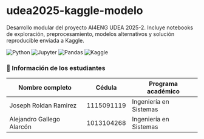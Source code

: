 # udea2025-kaggle-modelo
Desarrollo modular del proyecto AI4ENG UDEA 2025-2. Incluye notebooks de exploración, preprocesamiento, modelos alternativos y solución reproducible enviada a Kaggle.

![Python](https://img.shields.io/badge/Python-3.10-blue?logo=python&logoColor=white)
![Jupyter](https://img.shields.io/badge/Jupyter-Notebook-orange?logo=jupyter&logoColor=white)
![Pandas](https://img.shields.io/badge/Pandas-DataFrame-lightgrey?logo=pandas&logoColor=black)
![Kaggle](https://img.shields.io/badge/Kaggle-Submission-blue?logo=kaggle&logoColor=white)

### 👤 Información de los estudiantes

| Nombre completo              | Cédula      | Programa académico       |
|-----------------------------|-------------|---------------------------|
| Joseph Roldan Ramirez       | 1115091119  | Ingeniería en Sistemas    |
| Alejandro Gallego Alarcón   | 1013104268  | Ingeniería en Sistemas    |
